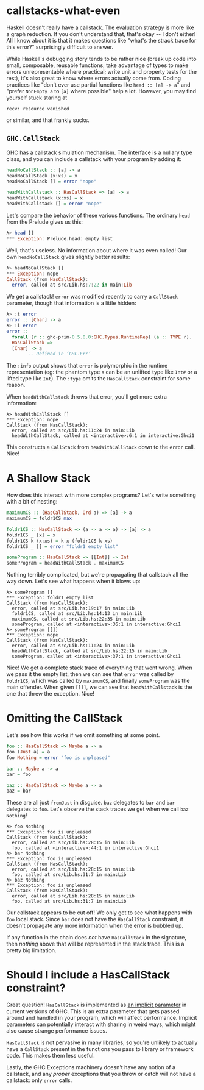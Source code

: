 # callstacks-what-even

Haskell doesn't really have a callstack.
The evaluation strategy is more like a graph reduction.
If you don't understand that, that's okay -- I don't either!
All I know about it is that it makes questions like "what's the strack trace for this error?" surprisingly difficult to answer.

While Haskell's debugging story tends to be rather nice (break up code into small, composable, reusable functions; take advantage of types to make errors unrepresentable where practical; write unit and property tests for the rest), it's also great to know where errors actually come from.
Coding practices like "don't ever use partial functions like `head :: [a] -> a`" and "prefer `NonEmpty a` to `[a]` where possible" help a lot.
However, you may find yourself stuck staring at

```
recv: resource vanished
```

or similar, and that frankly sucks.

## `GHC.CallStack`

GHC has a callstack simulation mechanism.
The interface is a nullary type class, and you can include a callstack with your program by adding it:

```haskell
headNoCallStack :: [a] -> a
headNoCallStack (x:xs) = x
headNoCallStack [] = error "nope"

headWithCallstack :: HasCallStack => [a] -> a
headWithCallstack (x:xs) = x
headWithCallstack [] = error "nope"
```

Let's compare the behavior of these various functions. 
The ordinary `head` from the Prelude gives us this:

```haskell
λ> head []
*** Exception: Prelude.head: empty list
```

Well, that's useless. No information about where it was even called!
Our own `headNoCallStack` gives slightly better results:

```haskell
λ> headNoCallStack []
*** Exception: nope
CallStack (from HasCallStack):
  error, called at src/Lib.hs:7:22 in main:Lib
```

We get a callstack! `error` was modified recently to carry a `CallStack` parameter, though that information is a little hidden:

```haskell
λ> :t error
error :: [Char] -> a
λ> :i error
error ::
  forall (r :: ghc-prim-0.5.0.0:GHC.Types.RuntimeRep) (a :: TYPE r).
  HasCallStack =>
  [Char] -> a
        -- Defined in ‘GHC.Err’
```

The `:info` output shows that `error` is polymorphic in the runtime representation (eg: the phantom type `a` can be an unlifted type like `Int#` or a lifted type like `Int`).
The `:type` omits the `HasCallStack` constraint for some reason.

When `headWithCallstack` throws that error, you'll get more extra information: 

```
λ> headWithCallStack []
*** Exception: nope
CallStack (from HasCallStack):
  error, called at src/Lib.hs:11:24 in main:Lib
  headWithCallStack, called at <interactive>:6:1 in interactive:Ghci1
```

This constructs a `CallStack` from `headWithCallStack` down to the `error` call.
Nice!

# A Shallow Stack

How does this interact with more complex programs?
Let's write something with a bit of nesting:

```haskell
maximumCS :: (HasCallStack, Ord a) => [a] -> a
maximumCS = foldr1CS max

foldr1CS :: HasCallStack => (a -> a -> a) -> [a] -> a
foldr1CS _ [x] = x
foldr1CS k (x:xs) = k x (foldr1CS k xs)
foldr1CS _ [] = error "foldr1 empty list"

someProgram :: HasCallStack => [[Int]] -> Int
someProgram = headWithCallStack . maximumCS
```

Nothing terribly complicated, but we're propagating that callstack all the way down.
Let's see what happens when it blows up:

```
λ> someProgram []
*** Exception: foldr1 empty list
CallStack (from HasCallStack):
  error, called at src/Lib.hs:19:17 in main:Lib
  foldr1CS, called at src/Lib.hs:14:13 in main:Lib
  maximumCS, called at src/Lib.hs:22:35 in main:Lib
  someProgram, called at <interactive>:36:1 in interactive:Ghci1
λ> someProgram [[]]
*** Exception: nope
CallStack (from HasCallStack):
  error, called at src/Lib.hs:11:24 in main:Lib
  headWithCallStack, called at src/Lib.hs:22:15 in main:Lib
  someProgram, called at <interactive>:37:1 in interactive:Ghci1
```

Nice! We get a complete stack trace of everything that went wrong.
When we pass it the empty list, then we can see that `error` was called by `foldr1CS`, which was called by `maximumCS`, and finally `someProgram` was the main offender.
When given `[[]]`, we can see that `headWithCallstack` is the one that threw the exception. Nice!

# Omitting the CallStack

Let's see how this works if we omit something at some point.

```haskell
foo :: HasCallStack => Maybe a -> a
foo (Just a) = a
foo Nothing = error "foo is unpleased"

bar :: Maybe a -> a
bar = foo

baz :: HasCallStack => Maybe a -> a
baz = bar
```

These are all just `fromJust` in disguise.
`baz` delegates to `bar` and `bar` delegates to `foo`.
Let's observe the stack traces we get when we call `baz Nothing`!

```
λ> foo Nothing
*** Exception: foo is unpleased
CallStack (from HasCallStack):
  error, called at src/Lib.hs:28:15 in main:Lib
  foo, called at <interactive>:44:1 in interactive:Ghci1
λ> bar Nothing
*** Exception: foo is unpleased
CallStack (from HasCallStack):
  error, called at src/Lib.hs:28:15 in main:Lib
  foo, called at src/Lib.hs:31:7 in main:Lib
λ> baz Nothing
*** Exception: foo is unpleased
CallStack (from HasCallStack):
  error, called at src/Lib.hs:28:15 in main:Lib
  foo, called at src/Lib.hs:31:7 in main:Lib
```

Our callstack appears to be cut off!
We only get to see what happens with `foo` local stack.
Since `bar` does not have the `HasCallStack` constraint, it doesn't propagate any more information when the error is bubbled up.

If any function in the chain does *not* have `HasCallStack` in the signature, then *nothing* above that will be represented in the stack trace.
This is a pretty big limitation.

# Should I include a HasCallStack constraint?

Great question!
`HasCallStack` is implemented as [an implicit parameter](https://hackage.haskell.org/package/base-4.10.0.0/docs/GHC-Stack.html#t:HasCallStack) in current versions of GHC.
This is an extra parameter that gets passed around and handled in your program, which will affect performance.
Implicit parameters can potentially interact with sharing in weird ways, which might also cause strange performance issues.

`HasCallStack` is not pervasive in many libraries, so you're unlikely to actually have a `CallStack` present in the functions you pass to library or framework code.
This makes them less useful.

Lastly, the GHC Exceptions machinery doesn't have any notion of a callstack, and any *proper* exceptions that you throw or catch will not have a callstack: only `error` calls.
